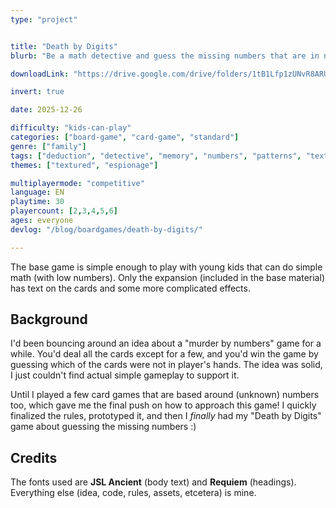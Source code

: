 ```yaml
---
type: "project"


title: "Death by Digits"
blurb: "Be a math detective and guess the missing numbers that are in nobody's hand."

downloadLink: "https://drive.google.com/drive/folders/1tB1Lfp1zUNvR8ARU9d1quTG3EGq9H5fv"

invert: true

date: 2025-12-26

difficulty: "kids-can-play"
categories: ["board-game", "card-game", "standard"]
genre: ["family"]
tags: ["deduction", "detective", "memory", "numbers", "patterns", "textless", "turn-based", "guessing", "variable-setup"]
themes: ["textured", "espionage"]

multiplayermode: "competitive"
language: EN
playtime: 30
playercount: [2,3,4,5,6]
ages: everyone
devlog: "/blog/boardgames/death-by-digits/"

---
```


The base game is simple enough to play with young kids that can do simple math (with low numbers). Only the expansion (included in the base material) has text on the cards and some more complicated effects.

## Background

I'd been bouncing around an idea about a "murder by numbers" game for a while. You'd deal all the cards except for a few, and you'd win the game by guessing which of the cards were not in player's hands. The idea was solid, I just couldn't find actual simple gameplay to support it.

Until I played a few card games that are based around (unknown) numbers too, which gave me the final push on how to approach this game! I quickly finalized the rules, prototyped it, and then I _finally_ had my "Death by Digits" game about guessing the missing numbers :)

## Credits

The fonts used are **JSL Ancient** (body text) and **Requiem** (headings). Everything else (idea, code, rules, assets, etcetera) is mine.